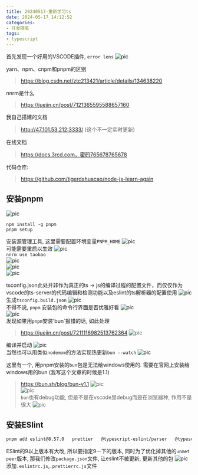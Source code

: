 ```yaml
---
title: 20240517-重新学习ts
date: 2024-05-17 14:12:52
categories:
- 开发随笔
tags: 
- typescript
---
```


首先发现一个好用的VSCODE插件, `error lens`
![pic](20240517-重新学习ts/001.png)

yarn、npm、cnpm和pnpm的区别
> https://blog.csdn.net/ztc213421/article/details/134638220  

nnrm是什么
> https://juejin.cn/post/7121365595588657160  
 
我自己搭建的文档
> http://47.101.53.212:3333/ (这个不一定实时更新)  

在线文档
> https://docs.3rcd.com，密码765678765678  

代码仓库:
> https://github.com/tigerdahuacao/node-js-learn-again  

## 安装pnpm
![pic](20240517-重新学习ts/002.png)
```
npm install -g pnpm
pnpm setup 

```
安装源管理工具, 这里需要配置环境变量`PNPM_HOME`
![pic](20240517-重新学习ts/003.png)  
可能需要重启以生效
![pic](20240517-重新学习ts/004.png)  
`nnrm use taobao`   
![pic](20240517-重新学习ts/005.png)  
![pic](20240517-重新学习ts/006.png)  
![pic](20240517-重新学习ts/007.png)  


tsconfig.json此处并非作为真正的ts -> js的编译过程的配置文件，而仅仅作为vscode的ts-server的代码编辑和检测功能以及eslint的ts解析器的配置使用
![pic](20240517-重新学习ts/008.png)  
生成`tsconfig.build.json`
![pic](20240517-重新学习ts/009.png)  
不得不说, `pnpm` 安装包的命令行界面是否优雅好看
![pic](20240517-重新学习ts/010.png)  
![pic](20240517-重新学习ts/011.png)  
发现如果用`pnpm`安装'bun`报错的话, 如此处理  
> https://juejin.cn/post/7211116982513762364
![pic](20240517-重新学习ts/012.png)  

编译并启动
![pic](20240517-重新学习ts/013.png)  
当然也可以用类似`nodemom`的方法实现热更新`bun --watch`
![pic](20240517-重新学习ts/014.png)  

这里有一个, 用pnpm安装的`bun`包是无法给windows使用的. 
需要在官网上安装给windows用的bun (我写这个文章的时候是1.1)
> https://bun.sh/blog/bun-v1.1
![pic](20240517-重新学习ts/016.png)   
![pic](20240517-重新学习ts/015.png)   
`bun`也有debug功能, 但是不是在vscode里debug而是在浏览器种, 作用不是很大
![pic](20240517-重新学习ts/017.png)   

## 安装ESlint
```bash
pnpm add eslint@8.57.0   prettier   @typescript-eslint/parser   @typescript-eslint/eslint-plugin   eslint-config-airbnb-base   eslint-config-airbnb-typescript   eslint-config-prettier   eslint-plugin-import   eslint-plugin-prettier   eslint-plugin-unused-imports   eslint-plugin-jest  jest -D
```
ESlint的9以上版本有大改, 所以要指定9一下的版本, 同时为了优化掉其他的`unmet peer`版本, 那我们修改`package.json`文件, 让eslint不被更新, 更新其他的包
![pic](20240517-重新学习ts/018.png)  
添加`.eslintrc.js`,`.prettierrc.js`文件 